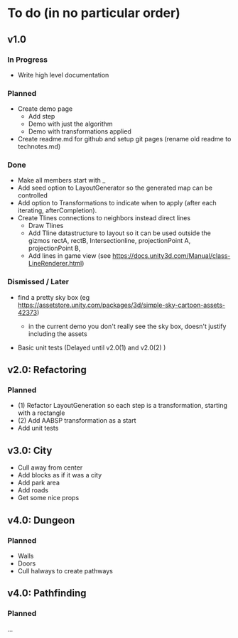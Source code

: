 # To do (in no particular order)

## v1.0

### In Progress

-   Write high level documentation

### Planned

-   Create demo page
    -   Add step
    -   Demo with just the algorithm
    -   Demo with transformations applied
- Create readme.md for github and setup git pages (rename old readme to technotes.md)

### Done

-   Make all members start with _
-   Add seed option to LayoutGenerator so the generated map can be controlled
-   Add option to Transformations to indicate when to apply (after each iterating, afterCompletion).
-   Create Tlines connections to neighbors instead direct lines 
    - Draw Tlines 
    - Add Tline datastructure to layout so it can be used outside the gizmos
        rectA,
        rectB,
        Intersectionline,
        projectionPoint A,
        projectionPoint B,
    - Add lines in game view (see https://docs.unity3d.com/Manual/class-LineRenderer.html)

### Dismissed / Later

-   find a pretty sky box (eg https://assetstore.unity.com/packages/3d/simple-sky-cartoon-assets-42373)
    - in the current demo you don't really see the sky box, doesn't justify including the assets

-   Basic unit tests (Delayed until v2.0(1) and v2.0(2) )

## v2.0: Refactoring

### Planned

-   (1) Refactor LayoutGeneration so each step is a transformation, starting with a rectangle
-   (2) Add AABSP transformation as a start
-   Add unit tests

## v3.0: City

-   Cull away from center
-   Add blocks as if it was a city
-   Add park area
-   Add roads
-   Get some nice props

## v4.0: Dungeon

### Planned

-   Walls
-   Doors
-   Cull halways to create pathways

## v4.0: Pathfinding

### Planned

...
